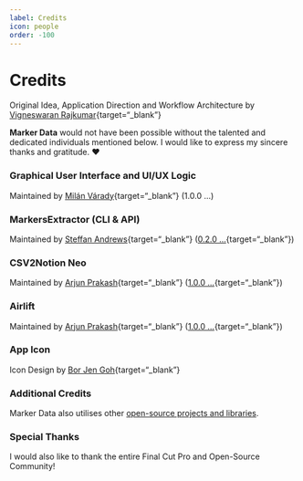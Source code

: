 ```yaml
---
label: Credits
icon: people
order: -100
---
```

# Credits

Original Idea, Application Direction and Workflow Architecture by [Vigneswaran Rajkumar](https://vigneswaranrajkumar.com/){target=“_blank”}

**Marker Data** would not have been possible without the talented and dedicated individuals mentioned below. I would like to express my sincere thanks and gratitude. :heart:

### Graphical User Interface and UI/UX Logic
Maintained by [Milán Várady](https://github.com/milanvarady){target=“_blank”} (1.0.0 ...)

### MarkersExtractor (CLI & API)
Maintained by [Steffan Andrews](https://github.com/orchetect){target=“_blank”} ([0.2.0 ...](https://github.com/TheAcharya/MarkersExtractor){target=“_blank”})

### CSV2Notion Neo
Maintained by [Arjun Prakash](https://github.com/arjunprakash027){target=“_blank”} ([1.0.0 ...](https://github.com/TheAcharya/csv2notion-neo){target=“_blank”})

### Airlift
Maintained by [Arjun Prakash](https://github.com/arjunprakash027){target=“_blank”} ([1.0.0 ...](https://github.com/TheAcharya/Airlift){target=“_blank”})

### App Icon
Icon Design by [Bor Jen Goh](https://www.artstation.com/borjengoh){target=“_blank”}

### Additional Credits
Marker Data also utilises other [open-source projects and libraries](additional-credits.md).

### Special Thanks
I would also like to thank the entire Final Cut Pro and Open-Source Community!